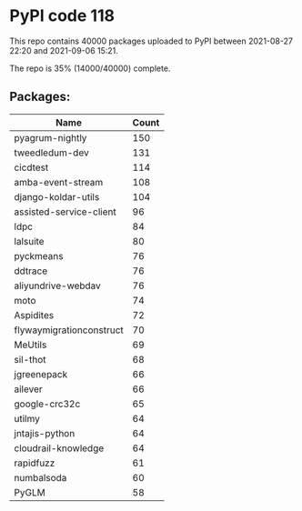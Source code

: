 # PyPI code 118

This repo contains 40000 packages uploaded to PyPI between 
2021-08-27 22:20 and 2021-09-06 15:21.

The repo is 35% (14000/40000) complete.

## Packages:

| Name  | Count |
| ----- | ----- |
| pyagrum-nightly | 150 |
| tweedledum-dev | 131 |
| cicdtest | 114 |
| amba-event-stream | 108 |
| django-koldar-utils | 104 |
| assisted-service-client | 96 |
| ldpc | 84 |
| lalsuite | 80 |
| pyckmeans | 76 |
| ddtrace | 76 |
| aliyundrive-webdav | 76 |
| moto | 74 |
| Aspidites | 72 |
| flywaymigrationconstruct | 70 |
| MeUtils | 69 |
| sil-thot | 68 |
| jgreenepack | 66 |
| ailever | 66 |
| google-crc32c | 65 |
| utilmy | 64 |
| jntajis-python | 64 |
| cloudrail-knowledge | 64 |
| rapidfuzz | 61 |
| numbalsoda | 60 |
| PyGLM | 58 |


